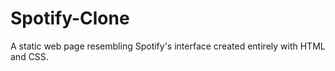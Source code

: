 # Spotify-Clone
A static web page resembling Spotify's interface created entirely with HTML and CSS.
